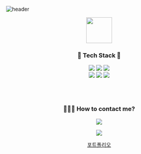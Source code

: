 ![header](https://capsule-render.vercel.app/api?type=Waving&color=0:ddd6f3,100:faaca8&height=300&section=header&text=HI,I'M%20MinJI&fontSize=90)

<!-- 맘에드는 컬러 
&color=0:B993D6,100:8CA6DB
&color=0:ddd6f3,100:faaca8
&color=0:9796f0,100:fbc7d4

다른컬러 구경하기 https://github.com/kyechan99/capsule-render/blob/master/src/gradient.json
-->

<!--
![header](https://capsule-render.vercel.app/api?type=Waving&color=gradient&height=220&section=header&text=HI,I'M%20MinJI&fontSize=90)
-->

<div align=center>
 
<img src="https://user-images.githubusercontent.com/87711421/136366391-a840bd61-5eab-4ea0-9244-e48a68164434.gif"  width="70" height="70"/>
<!--<br><b>Hi there! I'm wep developer using Java Spring. </b>-->

  
<h3>🌱 Tech Stack 🌱</h3>
<p align="center">
<!-- 색상명 붙여넣을때 앞에 # 떼주기! &nbsp 한칸띄기 -->
 <img src="https://img.shields.io/badge/Java-007396?style=flat-square&logo=Java&logoColor=white"/>
 <img src="https://img.shields.io/badge/Spring-6DB33F?style=flat-square&logo=Spring&logoColor=white"/>
 <img src="https://img.shields.io/badge/Oracle-F80000?style=flat-square&logo=Oracle&logoColor=white"/>

<br> 
 <img src="https://img.shields.io/badge/JavaScript-F7DF1E?style=flat-square&logo=JavaScript&logoColor=white"/>
 <img src="https://img.shields.io/badge/HTML5-E34F26?style=flat-square&logo=HTML5&logoColor=white"/>
 <img src="https://img.shields.io/badge/CSS3-1572B6?style=flat-square&logo=CSS3&logoColor=white"/>
</p>

</div>
<br><br>

<div align=center>
 
### 💁🏻‍♀️ How to contact me?
<img src="https://img.shields.io/badge/cordelia0515@gmail.com-EA4335?style=flat-square&logo=Gmail&logoColor=white"/>
<br>
  
<a href="https://hits.seeyoufarm.com"><img src="https://hits.seeyoufarm.com/api/count/incr/badge.svg?url=https%3A%2F%2Fgithub.com%2FMingdii&count_bg=%2397A5FB&title_bg=%23E999E9&icon=&icon_color=%23EEC9EF&title=hits&edge_flat=true"/></a>
<br> 

<a href='https://mighty-cough-b6b.notion.site/7a1a34ba4cda44b7960985e0b01b79c1'>포트폴리오</a>
</div>
